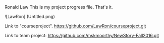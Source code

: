 Ronald Law
This is my project progress file.
That's it.

![LawRon] (Untitled.png)

Link to "courseproject".
https://github.com/LawRon/courseproject.git

Link to team project:
https://github.com/mskmoorthy/NewStory-Fall2016.git
